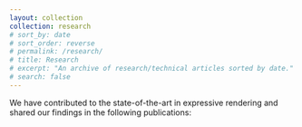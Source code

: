 ```yaml
---
layout: collection
collection: research
# sort_by: date
# sort_order: reverse
# permalink: /research/
# title: Research
# excerpt: "An archive of research/technical articles sorted by date."
# search: false
---
```

We have contributed to the state-of-the-art in expressive rendering and shared our findings in the following publications:
